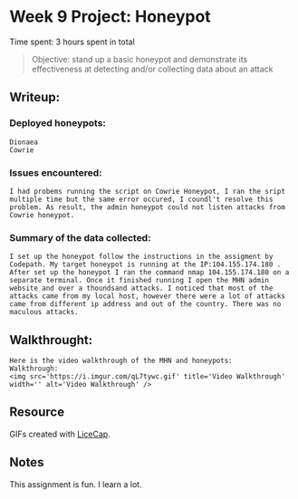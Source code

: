 # Week 9 Project: Honeypot

Time spent: 3 hours spent in total

> Objective:  stand up a basic honeypot and demonstrate its effectiveness at detecting and/or collecting data about an attack



## Writeup:
### Deployed honeypots:
	Dionaea
	Cowrie
### Issues encountered:
	I had probems running the script on Cowrie Honeypot, I ran the sript multiple time but the same error occured, I coundl't resolve this problem. As result, the admin honeypot could not listen attacks from Cowrie honeypot.

### Summary of the data collected: 
	I set up the honeypot follow the instructions in the assigment by Codepath. My target honeypot is running at the IP:104.155.174.180 . After set up the honeypot I ran the command nmap 104.155.174.180 on a separate terminal. Once it finished running I open the MHN admin website and over a thoundsand attacks. I noticed that most of the attacks came from my local host, however there were a lot of attacks came from different ip address and out of the country. There was no maculous attacks.
## Walkthrought:
	Here is the video walkthrough of the MHN and honeypots:
	Walkthrough: 
  	<img src='https://i.imgur.com/qL7tywc.gif' title='Video Walkthrough' width='' alt='Video Walkthrough' />

## Resource

GIFs created with [LiceCap](http://www.cockos.com/licecap/).

## Notes

This assignment is fun. I learn a lot.

